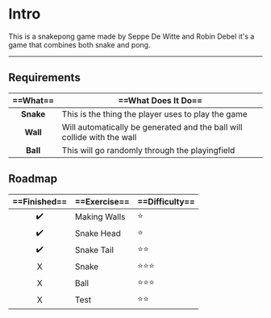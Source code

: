 # Intro

This is a snakepong game made by Seppe De Witte and Robin Debel
it's a game that combines both snake and pong.

---

## Requirements

 | ==What== | ==What Does It Do== |
 :---: | ----
 **Snake** | This is the thing the player uses to play the game |
 **Wall**  | Will automatically be generated and the ball will collide with the wall |
 **Ball**  | This will go randomly through the playingfield |

## Roadmap

==Finished== | ==Exercise== | ==Difficulty==
:---: | ---- | ----
 ✔️ | Making Walls | :star:
 ✔️ | Snake Head | :star:
 ✔️ | Snake Tail | :star::star:
 X | Snake | :star::star::star:
 X | Ball | :star::star::star:
 X | Test | :star::star:
